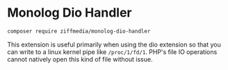 # Monolog Dio Handler

```bash
composer require ziffmedia/monolog-dio-handler
```

This extension is useful primarily when using the dio extension so that you can write to a
linux kernel pipe like `/proc/1/fd/1`.  PHP's file IO operations cannot natively open this kind
of file without issue.